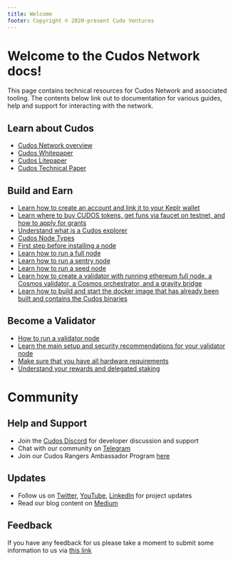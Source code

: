 ```yaml
---
title: Welcome
footer: Copyright © 2020-present Cudo Ventures
---
```


# Welcome to the Cudos Network docs!

This page contains technical resources for Cudos Network and associated tooling. The contents below link out to documentation for various guides, help and support for interacting with the network.

## Learn about Cudos

* [Cudos Network overview](/docs/learn-cudos/layers-and-networks/cudos-network-overview.md)
* [Cudos Whitepaper](https://docs.cudos.org/pdf/en/cudos-white-paper.pdf)
* [Cudos Litepaper](https://docs.cudos.org/pdf/en/cudos-lite-paper.pdf)
* [Cudos Technical Paper](https://docs.cudos.org/pdf/en/cudos-technical-paper.pdf)

## Build and Earn

* [Learn how to create an account and link it to your Keplr wallet](/docs/build-and-earn/getting-started/creating-a-keplr-wallet.md)
* [Learn where to buy CUDOS tokens, get funs via faucet on testnet, and how to apply for grants](/docs/build-and-earn/getting-started/funding-your-wallet.md)
* [Understand what is a Cudos explorer](/docs/build-and-earn/getting-started/cudos-explorer.md)
* [Cudos Node Types](/docs/learn-cudos/overview/types-of-nodes.md)
* [First step before installing a node](/docs/build-and-earn/testnet-guides/prerequisites.md)
* [Learn how to run a full node](/docs/build-and-earn/testnet-guides/run-full-node.md)
* [Learn how to run a sentry node](/docs/build-and-earn/testnet-guides/run-sentry-node.md)
* [Learn how to run a seed node](/docs/build-and-earn/testnet-guides/run-seed-node.md)
* [Learn how to create a validator with running ethereum full node, a Cosmos validator, a Cosmos orchestrator, and a gravity bridge](/docs/build-and-earn/testnet-guides/create-validator.md)
* [Learn how to build and start the docker image that has already been built and contains the Cudos binaries](/docs/build-and-earn/testnet-guides/start-binaries.md)

## Become a Validator

* [How to run a validator node](/docs/become-a-validator/run-validator-node.md)
* [Learn the main setup and security recommendations for your validator node](/docs/become-a-validator/security-recommendation.md)
* [Make sure that you have all hardware requirements](/docs/become-a-validator/hardware-requirements.md)
* [Understand your rewards and delegated staking](/docs/become-a-validator/delegated-staking-and-rewards.md)

# Community

## Help and Support

* Join the [Cudos Discord](https://discord.gg/t397SKqf4u) for developer discussion and support
* Chat with our community on [Telegram](https://t.me/cudostelegram)
* Join our Cudos Rangers Ambassador Program [here](https://www.cudos.org/ambassador)

## Updates

* Follow us on [Twitter](https://twitter.com/CUDOS_), [YouTube](https://www.youtube.com/channel/UCbS48Q09D5xMDCVX0T_OeCw), [LinkedIn](https://www.linkedin.com/company/cudos1/) for project updates
* Read our blog content on [Medium](https://medium.com/cudos)

## Feedback

If you have any feedback for us please take a moment to submit some information to us via [this link](https://forms.gle/2p2gQyGq9NJcaqzHA)
